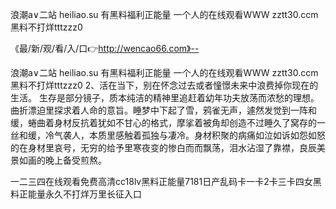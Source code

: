浪潮a∨二站
heiliao.su 有黑料福利正能量
一个人的在线观看WWW
zztt30.ccm黑料不打烊tttzzz0


《最/新/观/看/入/口👉http://wencao66.com》--

浪潮a∨二站
heiliao.su 有黑料福利正能量
一个人的在线观看WWW
zztt30.ccm黑料不打烊tttzzz0
	2、活在当下，别在怀念过去或者憧憬未来中浪费掉你现在的生活。
	生存是部分镜子，质本纯洁的精神里追赶着幼年功夫放荡而浓愁的理想。曲折漂迫里探求着人命的意旨。睡梦中下起了雪，鸦雀无声，遽然发觉到一阵和缓，蜷曲着身材反抗着犹如不甘心的格式，摩挲着被角却创造不过睡久了窝存的一丝和缓，冷气袭人，本质里感触着孤独与凄冷。身材积聚的病痛如泣如诉如怨如怒的在身材里哀号，无穷的给予里寒夜变的惨白而而飘荡，泪水沾湿了靠襟，良辰美景如画的晚上备受煎熬。





一二三四在线观看免费高清cc18lv黑料正能量7181日产乱码卡一卡2卡三卡四女黑料正能量永久不打烊万里长征入口
